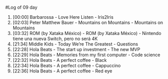 #Log of 09 day

1. [00:00] Barbarossa - Love Here Listen - Iris2Iris
1. [02:03] Peter Matthew Bauer - Mountains on Mountains - Mountains on Mountains
1. [03:32] ROM (by Xataka México) - ROM (by Xataka México) - Nintendo tiene una nueva Switch, pero no será 4K
1. [21:34] Middle Kids - Today We’re The Greatest - Questions
1. [22:28] Hola Beats - The start up investment - The new MVP
1. [22:29] Hola Beats - Memories from my first computer - Code science
1. [22:32] Hola Beats - A perfect coffee - Black
1. [22:34] Hola Beats - A perfect coffee - Cappuccino
1. [22:36] Hola Beats - A perfect coffee - Red eye
